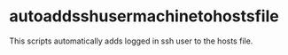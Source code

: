 # autoaddsshusermachinetohostsfile
This scripts automatically adds logged in ssh user to the hosts file.
